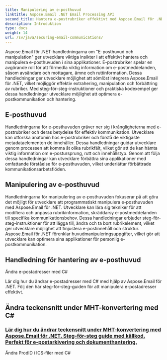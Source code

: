 ```yaml
---
title: Manipulering av e-posthuvud
linktitle: Aspose.Email .NET Email Processing API
second_title: Hantera e-postrubriker effektivt med Aspose.Email för .NET tutorials. Lär dig att extrahera, modifiera och anpassa rubriker för förbättrad kommunikation.
description: Introduktion
type: docs
weight: 14
url: /sv/java/securing-email-communications/
---
```


Aspose.Email för .NET-handledningarna om "E-posthuvud och manipulation" ger utvecklare viktiga insikter i att effektivt hantera och manipulera e-posthuvuden i sina applikationer. E-postrubriker spelar en avgörande roll för att förmedla viktig information om e-postmeddelanden, såsom avsändare och mottagare, ämne och ruttinformation. Dessa handledningar ger utvecklare möjlighet att sömlöst integrera Aspose.Email för .NET, vilket möjliggör effektiv extrahering, manipulation och förbättring av rubriker. Med steg-för-steg-instruktioner och praktiska kodexempel ger dessa handledningar utvecklare möjlighet att optimera e-postkommunikation och hantering.

## E-posthuvud
Handledningarna för e-posthuvuden gräver ner sig i krångligheterna med e-postrubriker och deras betydelse för effektiv kommunikation. Utvecklare kan utforska anatomin hos e-postrubriker och förstå de viktigaste metadataelementen de innehåller. Dessa handledningar guidar utvecklare genom processen att komma åt olika rubrikfält, vilket gör att de kan hämta viktig information om e-postursprung, rutt och innehållstyp. Genom att följa dessa handledningar kan utvecklare förbättra sina applikationer med omfattande förståelse för e-posthuvuden, vilket underlättar förbättrade kommunikationsarbetsflöden.

## Manipulering av e-posthuvud
Handledningarna för manipulering av e-posthuvuden fokuserar på att göra det möjligt för utvecklare att programmatiskt manipulera e-posthuvuden med Aspose.Email för .NET. Utvecklare kan lära sig tekniker för att modifiera och anpassa rubrikinformation, skräddarsy e-postmeddelanden till specifika kommunikationsbehov. Dessa handledningar erbjuder steg-för-steg-instruktioner för att lägga till, ändra och ta bort rubrikelement, vilket ger utvecklare möjlighet att finjustera e-postinnehåll och struktur. Aspose.Email för .NET förenklar huvudmanipuleringsuppgifter, vilket gör att utvecklare kan optimera sina applikationer för personlig e-postkommunikation.

## Handledning för hantering av e-posthuvud
Ändra e-postadresser med C#

Lär dig hur du ändrar e-postadresser med C# med hjälp av Aspose.Email för .NET. Följ den här steg-för-steg-guiden för att manipulera e-postadresser effektivt.

## Ändra teckensnitt under MHT-konvertering med C#
### [Lär dig hur du ändrar teckensnitt under MHT-konvertering med Aspose.Email för .NET. Steg-för-steg guide med källkod. Perfekt för e-postarkivering och dokumenthantering.](./tls-encryption/)
Ändra ProdID i ICS-filer med C#